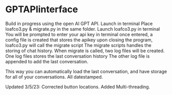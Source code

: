 # GPTAPIinterface
Build in progress using the open AI GPT API. Launch in terminal
Place loafco3.py & migrate.py in the same folder.
Launch loafco3.py in terminal
You will be prompted to enter your api key in terminal
once entered, a config file is created that stores the apikey
upon closing the program, loafco3.py will call the migrate script
The migrate scripts handles the storing of chat history. 
When migrate is called, two log files will be created.
One log files stores the last conversation history
The other log file is appended to add the last conversation.

This way you can automatically load the last conversation, and have storage for all of your conversations. All datestamped. 


Updated 3/5/23: Corrected button locations. Added Multi-threading.
